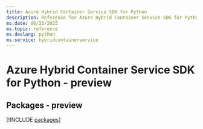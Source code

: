 ```yaml
---
title: Azure Hybrid Container Service SDK for Python
description: Reference for Azure Hybrid Container Service SDK for Python
ms.date: 06/23/2025
ms.topic: reference
ms.devlang: python
ms.service: hybridcontainerservice
---
```

# Azure Hybrid Container Service SDK for Python - preview
## Packages - preview
[!INCLUDE [packages](hybrid-container-service-index.md)]